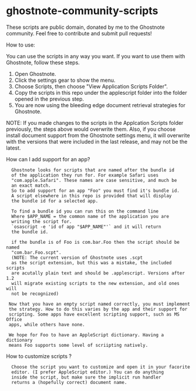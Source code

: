 # ghostnote-community-scripts
These scripts are public domain, donated by me to the Ghostnote community. Feel free to contribute and submit pull requests!

How to use:

You can use the scripts in any way you want. If you want to use
them with Ghostnote, follow these steps.

1. Open Ghostnote.
2. Click the settings gear to show the menu.
3. Choose Scripts, then choose "View Application Scripts Folder".
4. Copy the scripts in this repo under the applescript folder into the folder
   opened in the previous step.
5. You are now using the bleeding edge document retrieval strategies
   for Ghostnote.

NOTE: If you made changes to the scripts in the Applcation Scripts folder
      previously, the steps above would overwrite them.
      Also, if you choose install document support from the Ghostnote
      settings menu, it will overwrite with the versions that were included
      in the last release, and may not be the latest.


How can I add support for an app?

      Ghostnote looks for scripts that are named after the bundle id
      of the application they run for. For example Safari uses 
      "com.apple.Safari". These names are case sensitive, and much be
      an exact match.
      So to add support for an app "Foo" you must find it's bundle id.
      A script elsewhere in this repo is provided that will display
      the bundle id for a selected app.
      
      To find a bundle id you can run this on the command line 
      Where $APP_NAME = the common name of the application you are
      writing the script for.
      `osascript -e 'id of app "$APP_NAME"'` and it will return
      the bundle id.
     
      if the bundle is of Foo is com.bar.Foo then the script should be named
      "com.bar.Foo.scpt".
      (NOTE: The current version of Ghostnote uses .scpt
      as the script extension, but this was a mistake, the included scripts
      are acutally plain text and should be .applescript. Versions after 1.2
      will migrate existing scripts to the new extension, and old ones will
      not be recognized)

     Now that you have an empty script named correctly, you must implement
     the strategy. How to do this varies by the app and their support for
     scripting. Some apps have excellent scripting support, such as MS Office
     apps, while others have none.
     
     We hope for Foo to have an AppleScript dictionary. Having a dictionary
     means Foo supports some level of scriipting natively.
How to customize scripts ?

      Choose the script you want to customize and open it in your facorite
      editor. (I prefer AppleScript editor.) You can do anything
      inside the script, but make sure the implicit run handler
      returns a (hopefully correct) document name.

